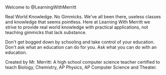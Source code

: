Welcome to @LearningWithMerritt

Real World Knowledge. No Gimmicks. 
We've all been there, useless classes and knowledge that seems pointless.  Here at Learning With Merritt we strive to provide real world knowledge with practical applications, not teaching gimmicks that lack substance. 

Don't get bogged down by schooling and take control of your education. Don't ask what an education can do for you. Ask what you can do with an education.

Created by Mr. Merritt:
A high school computer science teacher certified to teach Biology, Chemistry, AP Physics, AP Computer Science and Theater. 

<!---
LearningWithMerritt/LearningWithMerritt is a ✨ special ✨ repository because its `README.md` (this file) appears on your GitHub profile.
You can click the Preview link to take a look at your changes.
--->
